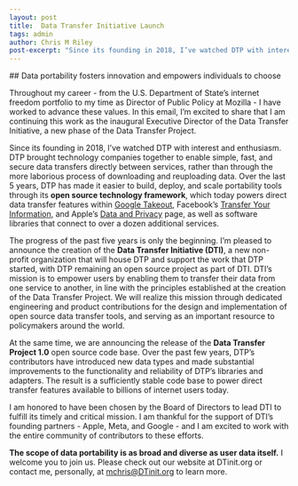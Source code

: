 ```yaml
---
layout: post
title:  Data Transfer Initiative Launch
tags: admin
author: Chris M Riley
post-excerpt: "Since its founding in 2018, I’ve watched DTP with interest and enthusiasm [...] I’m pleased to announce the creation of the Data Transfer Initiative (DTI), a new non-profit organization that will house DTP and support the work that DTP started, with DTP remaining an open source project as part of DTI."
---
```

<div class="section" markdown="1">
## Data portability fosters innovation and empowers individuals to choose
<div class="mustache">
</div>

Throughout my career - from the U.S. Department of State’s internet freedom portfolio to my time as Director of Public Policy at Mozilla - I have worked to advance these values. In this email, I’m excited to share that I am continuing this work as the inaugural Executive Director of the Data Transfer Initiative, a new phase of the Data Transfer Project.


Since its founding in 2018, I’ve watched DTP with interest and enthusiasm. DTP brought technology companies together to enable simple, fast, and secure data transfers directly between services, rather than through the more laborious process of downloading and reuploading data. Over the last 5 years, DTP has made it easier to build, deploy, and scale portability tools through its **open source technology framework**, which today powers direct data transfer features within [Google Takeout](https://takeout.google.com/takeout/transfer/custom/photos), Facebook’s [Transfer Your Information](http://facebook.com/tyi), and Apple’s [Data and Privacy](https://privacy.apple.com/) page, as well as software libraries that connect to over a dozen additional services.


The progress of the past five years is only the beginning. I’m pleased to announce the creation of the **Data Transfer Initiative (DTI)**, a new non-profit organization that will house DTP and support the work that DTP started, with DTP remaining an open source project as part of DTI. DTI’s mission is to empower users by enabling them to transfer their data from one service to another, in line with the principles established at the creation of the Data Transfer Project. We will realize this mission through dedicated engineering and product contributions for the design and implementation of open source data transfer tools, and serving as an important resource to policymakers around the world. 


At the same time, we are announcing the release of the **Data Transfer Project 1.0** open source code base. Over the past few years, DTP’s contributors have introduced new data types and made substantial improvements to the functionality and reliability of DTP’s libraries and adapters. The result is a sufficiently stable code base to power direct transfer features available to billions of internet users today.


I am honored to have been chosen by the Board of Directors to lead DTI to fulfill its timely and critical mission. I am thankful for the support of DTI’s founding partners - Apple, Meta, and Google - and I am excited to work with the entire community of contributors to these efforts.


**The scope of data portability is as broad and diverse as user data itself.** I welcome you to join us. Please check out our website at DTinit.org or contact me, personally, at mchris@DTinit.org to learn more.


